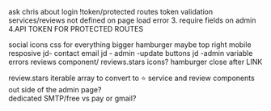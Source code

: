 ask chris about login !token/protected routes token validation
services/reviews not defined on page load error
3. require fields on admin
4.API TOKEN FOR PROTECTED ROUTES

social icons
css for everything
bigger hamburger maybe top right
mobile resposive
jd- contact email
jd - admin -update buttons
jd -admin variable errors
reviews component/ reviews.stars icons?
hamburger close after LINK

review.stars iterable array to convert to &#11088;
service and review components out side of the admin page?  
dedicated SMTP/free vs pay  or gmail?